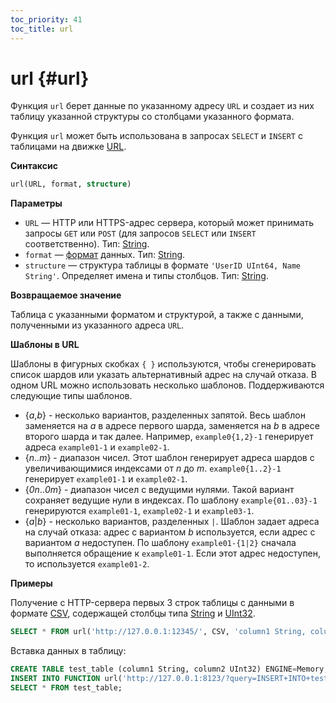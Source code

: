 ```yaml
---
toc_priority: 41
toc_title: url
---
```


# url {#url}

Функция `url` берет данные по указанному адресу `URL` и создает из них таблицу указанной структуры со столбцами указанного формата.

Функция `url` может быть использована в запросах `SELECT` и `INSERT` с таблицами на движке [URL](../../engines/table-engines/special/url.md).

**Синтаксис**

``` sql
url(URL, format, structure)
```

**Параметры**

- `URL` — HTTP или HTTPS-адрес сервера, который может принимать запросы `GET` или `POST` (для запросов `SELECT` или `INSERT` соответственно). Тип: [String](../../sql-reference/data-types/string.md).
- `format` — [формат](../../interfaces/formats.md#formats) данных. Тип: [String](../../sql-reference/data-types/string.md).
- `structure` — структура таблицы в формате `'UserID UInt64, Name String'`. Определяет имена и типы столбцов. Тип: [String](../../sql-reference/data-types/string.md).

**Возвращаемое значение**

Таблица с указанными форматом и структурой, а также с данными, полученными из указанного адреса `URL`.

**Шаблоны в URL**

Шаблоны в фигурных скобках `{ }` используются, чтобы сгенерировать список шардов или указать альтернативный адрес на случай отказа. В одном URL можно использовать несколько шаблонов. 
Поддерживаются следующие типы шаблонов.

- {*a*,*b*} - несколько вариантов, разделенных запятой. Весь шаблон заменяется на *a* в адресе первого шарда, заменяется на *b* в адресе второго шарда и так далее. Например, `example0{1,2}-1` генерирует адреса `example01-1` и `example02-1`.
- {*n*..*m*} - диапазон чисел. Этот шаблон генерирует адреса шардов с увеличивающимися индексами от *n* до *m*. `example0{1..2}-1` генерирует `example01-1` и `example02-1`.
- {*0n*..*0m*} - диапазон чисел с ведущими нулями. Такой вариант сохраняет ведущие нули в индексах. По шаблону `example{01..03}-1` генерируются `example01-1`, `example02-1` и `example03-1`.
- {*a*|*b*} - несколько вариантов, разделенных `|`. Шаблон задает адреса на случай отказа: адрес с вариантом *b* используется, если адрес с вариантом *a* недоступен. По шаблону `example01-{1|2}` сначала выполняется обращение к `example01-1`. Если этот адрес недоступен, то используется `example01-2`.

**Примеры**

Получение с HTTP-сервера первых 3 строк таблицы с данными в формате [CSV](../../interfaces/formats.md#csv), содержащей столбцы типа [String](../../sql-reference/data-types/string.md) и [UInt32](../../sql-reference/data-types/int-uint.md).

``` sql
SELECT * FROM url('http://127.0.0.1:12345/', CSV, 'column1 String, column2 UInt32') LIMIT 3;
```

Вставка данных в таблицу:

``` sql
CREATE TABLE test_table (column1 String, column2 UInt32) ENGINE=Memory;
INSERT INTO FUNCTION url('http://127.0.0.1:8123/?query=INSERT+INTO+test_table+FORMAT+CSV', 'CSV', 'column1 String, column2 UInt32') VALUES ('http interface', 42);
SELECT * FROM test_table;
```

